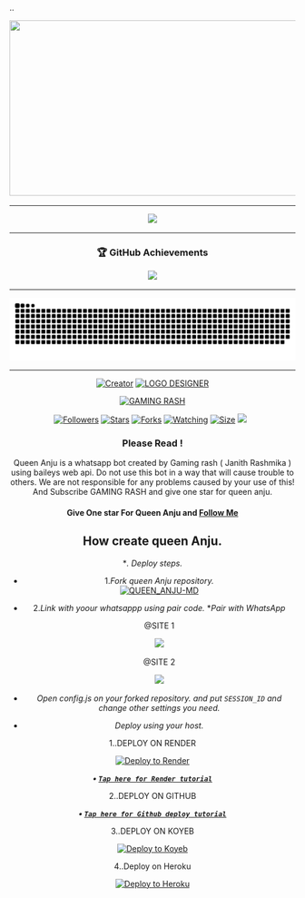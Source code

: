 ..<div class = "repo" align = "center">
 
<a href = "#">
<img src = "https://i.ibb.co/5WyPqpwB/2logojpg.jpg"  width="640" height="309">
</img>
 
---
<a href="https://git.io/typing-svg">
    <img src="https://readme-typing-svg.herokuapp.com?color=FF1043&lines=Welcome+to+my+Repository!;QUEEN+ANJU+XPRO;Thanks+for+visiting!"/>
</a>

---

### 🏆 GitHub Achievements
<p align="center">
  <img src="https://github-profile-trophy.vercel.app/?username=Mrrashmika&theme=darkhub&no-frame=true&margin-w=4"/>
</p>

---

<p align="center">
<img src="https://github.com/Platane/snk/raw/output/github-contribution-grid-snake.svg" alt="nz" width="700"/>
</p>

---

<p align="center">
<a href="#"><img title="Creator" src="https://img.shields.io/badge/Creator-GAMING_RASH-red.svg?style=for-the-badge&logo=github"></a>
<a href="#"><img title="LOGO DESIGNER" src="https://img.shields.io/badge/LOGO_DESIGNER-NIKO_PAMIYA-red.svg?style=for-the-badge&logo=github"></a>

<a href = ""><img alt="GAMING RASH" src="https://img.shields.io/youtube/channel/subscribers/UChrUGbOqQ6BZUAAsffJPPsw" target="_blank" /></a>
</p>
<p align="center">
<a href="https://github.com/Mr-Janith?tab=followers"><img title="Followers" src="https://img.shields.io/github/followers/Mrrashmika?color=green&style=flat-square"></a>
<a href="https://github.com/Mr-Janith/ANJU_XPRO/stargazers/"><img title="Stars" src="https://img.shields.io/github/stars/Mr-Janith/ANJU_XPRO?color=white&style=flat-square"></a>
<a href="https://github.com/Mr-Janith/ANJU_XPRO/network/members"><img title="Forks" src="https://img.shields.io/github/forks/Mr-Janith/ANJU_XPRO?color=yellow&style=flat-square"></a>
<a href="https://github.com/Mr-Janith/ANJU_XPRO/watchers"><img title="Watching" src="https://img.shields.io/github/watchers/Mr-Janith/ANJU_XPRO?label=Watchers&color=red&style=flat-square"></a>
<a href="https://github.com/Mr-Janith/ANJU_XPRO"><img title="Size" src="https://img.shields.io/github/repo-size/Mr-Janith/ANJU_XPRO?style=flat-square&color=darkred"></a>
<a href="https://github.com/Mr-Janith/ANJU_XPRO/graphs/commit-activity"><img height="20" src="https://img.shields.io/badge/Maintained-No-red.svg"></a>&nbsp;&nbsp;

### Please Read !
Queen Anju is a whatsapp bot created by Gaming rash ( Janith Rashmika ) using baileys web api. Do not use this bot in a way that will cause trouble to others. 
We are not responsible for any problems caused by your use of this!
And Subscribe GAMING RASH and give one star for queen anju.
</br>
#### Give One star For Queen Anju and [Follow Me](https://github.com/Mrrashmika) 

## How create queen Anju.

**. Deploy steps.*
 - 1._Fork queen Anju repository._
    <br>
    <a href="https://github.com/Mr-Janith/ANJU_XPRO/fork"><img title="QUEEN_ANJU-MD" src="https://img.shields.io/badge/FORK QUEEN_ANJU-h?color=black&style=for-the-badge&logo=stackshare"></a>
 - 2._Link with yoour whatsappp using pair code._
   **Pair with WhatsApp*

   @SITE 1
   <p align="center">
       <a href="https://similar-tarantula-gamingrash-eb07f801.koyeb.app/">
         <img src="https://play-lh.googleusercontent.com/901aMQFFnVoX2T-YuJmTIwpPve_SUgMv_QSyzMSPtAqt_l0CyXN1DxfD6xXU0r2f9iM=w240-h480-rw" width="90" />
       </a>
   </p>
   
      @SITE 2
   <p align="center">
       <a href="https://anju-pair.onrender.com">
         <img src="https://play-lh.googleusercontent.com/901aMQFFnVoX2T-YuJmTIwpPve_SUgMv_QSyzMSPtAqt_l0CyXN1DxfD6xXU0r2f9iM=w240-h480-rw" width="90" />
       </a>
   </p>
 - _Open config.js on your forked repository. and put `SESSION_ID` and change other settings you need._
 - _Deploy using your host._
   </br>

  1..DEPLOY ON RENDER

[![Deploy to Render](https://render.com/images/deploy-to-render-button.svg)](https://render.com/deploy?repo=https://github.com/Mr-Janith/ANJU_XPRO.git)

***<p align="center"> • [`Tap here for Render tutorial`](https://youtu.be/aIUe2sEmd_E?si=WiL0IMrI79GJuog9) </p>***

   2..DEPLOY ON GITHUB

***<p align="center"> • [`Tap here for Github deploy tutorial`](https://youtu.be/NHxe-ynZmGI) </p>***

   3..DEPLOY ON KOYEB

[![Deploy to Koyeb](https://www.koyeb.com/static/images/deploy/button.svg)](https://app.koyeb.com/deploy?name=queen-anju-md&type=git&repository=Mr-Janiya%2FANJU_XPRO&branch=V-2.00&builder=dockerfile&env%5BMONGODB%5D=your+mongodb+uri&env%5BSESSION_ID%5D=your+session+id&ports=8000%3Bhttp%3B%2F)



  4..Deploy on Heroku
  <p align="center">
    <a href="https://heroku.com/deploy?template=https://github.com/Mr-Janith/ANJU_XPRO">
      <img src="https://www.herokucdn.com/deploy/button.svg" alt="Deploy to Heroku">
    </a>
  </p>

